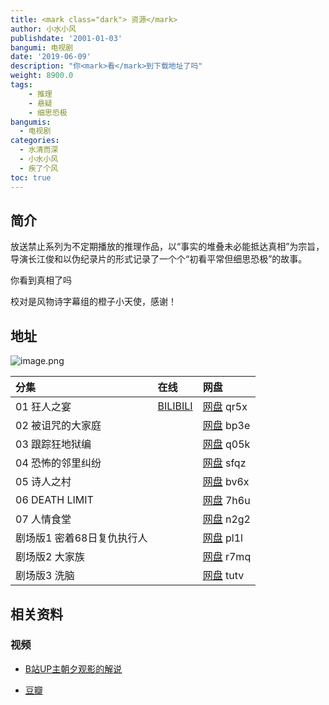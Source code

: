 ```yaml
---
title: <mark class="dark"> 资源</mark>
author: 小水小风
publishdate: '2001-01-03'
bangumi: 电视剧
date: '2019-06-09'
description: "你<mark>看</mark>到下载地址了吗"
weight: 8900.0
tags:
    - 推理
    - 悬疑
    - 细思恐极
bangumis:
  - 电视剧
categories:
  - 水清而深
  - 小水小风
  - 疾了个风
toc: true
---
```



## 简介

放送禁止系列为不定期播放的推理作品，以“事实的堆叠未必能抵达真相”为宗旨，导演长江俊和以伪纪录片的形式记录了一个个“初看平常但细思恐极”的故事。

你看到真相了吗

校对是风物诗字幕组的橙子小天使，感谢！

## 地址

![image.png](https://i.loli.net/2019/12/02/py8bYi6RP4doEKO.png)




|分集    |在线  |网盘 |
|:----|:----|:-----|
|01 狂人之宴|[BILIBILI](https://www.bilibili.com/video/av69174903)|[网盘](https://pan.baidu.com/s/1kORCNCwuoEKZzILAGX7YGQ) qr5x|
|02 被诅咒的大家庭||[网盘](https://pan.baidu.com/s/1ZXkdXOu7Yllgu5oWL0ndfw) bp3e|
|03 跟踪狂地狱编||[网盘](https://pan.baidu.com/s/1dT9-u-VboHPZb26vE1uV0g) q05k|
|04 恐怖的邻里纠纷||[网盘](https://pan.baidu.com/s/1oFN9P9unvHtc5iDDBcs4jg) sfqz |
|05 诗人之村||[网盘](https://pan.baidu.com/s/1cGNkyOsz5nAThhMTUN0htA) bv6x|
|06 DEATH LIMIT||[网盘](https://pan.baidu.com/s/1aT40iuyAEKr7UNG8UyVt4w) 7h6u|
|07 人情食堂||[网盘](https://pan.baidu.com/s/1uFbRLYgRbdFJGQ429vIVzw) n2g2|
|剧场版1 密着68日复仇执行人||[网盘](https://pan.baidu.com/s/12UkfjhlmJt8THCXmnhKBQw) pl1l|
|剧场版2 大家族||[网盘](https://pan.baidu.com/s/1EYhgOcZ395Lys7WyihwIyA) r7mq |
|剧场版3 洗脑||[网盘](https://pan.baidu.com/s/1dycjCVOFSLbqbKbKjrTlCQ) tutv |


## 相关资料


### 视频

- [B站UP主朝夕观影的解说](https://space.bilibili.com/3285014/video?keyword=%E6%94%BE%E9%80%81%E7%A6%81%E6%AD%A2)

- [豆瓣](https://movie.douban.com/subject/26353253/)
